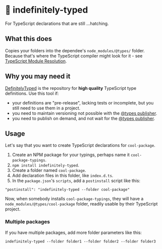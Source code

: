 # 🐣 indefinitely-typed

For TypeScript declarations that are still ...hatching.

## What this does

Copies your folders into the dependee's `node_modules/@types/` folder. Because that's where the TypeScript compiler might look for it - see [TypeScript Module Resolution](https://www.typescriptlang.org/docs/handbook/module-resolution.html).

## Why you may need it

[DefinitelyTyped](http://definitelytyped.org/) is the repository for __high quality__ TypeScript type definitions. Use this tool if:
* your definitions are "pre-release", lacking tests or incomplete, but you still need to use them in a project.
* you need to maintain versioning not possible with the [@types publisher](https://github.com/Microsoft/types-publisher).
* you need to publish on demand, and not wait for the [@types publisher](https://github.com/Microsoft/types-publisher).

## Usage

Let's say that you want to create TypeScript declarations for `cool-package`.

1. Create an NPM package for your typings, perhaps name it `cool-package-typings`.
1. `npm install indefinitely-typed`.
1. Create a folder named `cool-package`.
1. Add declaration files in this folder, like `index.d.ts`.
1. In the `package.json`'s `scripts`, add a `postinstall` script like this:
```
"postinstall": "indefinitely-typed --folder cool-package"
```

Now, when somebody installs `cool-package-typings`, they will have a `node_modules/@types/cool-package` folder, readily usable by their TypeScript project.


### Multiple packages
If you have multiple packages, add more folder parameters like this:
```
indefinitely-typed --folder folder1 --folder folder2 --folder folder3
```
